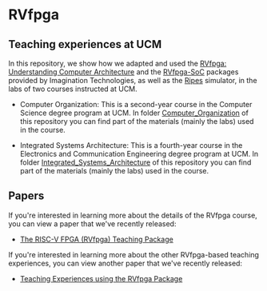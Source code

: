 # RVfpga

## Teaching experiences at UCM
In this repository, we show how we adapted and used the [RVfpga: Understanding Computer Architecture](https://university.imgtec.com/rvfpga-el2-v3-0-english-downloads-page/) and the [RVfpga-SoC](https://university.imgtec.com/rvfpgasoc-download-page-en/) packages provided by Imagination Technologies, as well as the [Ripes](https://github.com/mortbopet/Ripes) simulator, in the labs of two courses instructed at UCM.

+ Computer Organization: This is a second-year course in the Computer Science degree program at UCM. In folder [Computer_Organization](https://github.com/artecs-group/RVfpga-sim-addons/tree/main/Computer_Organization) of this repository you can find part of the materials (mainly the labs) used in the course. 

+ Integrated Systems Architecture: This is a fourth-year course in the Electronics and Communication Engineering degree program at UCM. In folder [Integrated_Systems_Architecture](https://github.com/artecs-group/RVfpga-sim-addons/tree/main/Integrated_Systems_Architecture) of this repository you can find part of the materials (mainly the labs) used in the course.

## Papers
If you're interested in learning more about the details of the RVfpga course, you can view a paper that we've recently released: 

* [The RISC-V FPGA (RVfpga) Teaching Package](https://www.authorea.com/doi/full/10.36227/techrxiv.172978275.56140460) 

If you're interested in learning more about the other RVfpga-based teaching experiences, you can view another paper that we've recently released: 

* [Teaching Experiences using the RVfpga Package](https://arxiv.org/submit/6018328/view)
